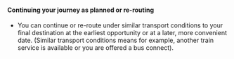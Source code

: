 ####  Continuing your journey as planned or re-routing

  * You can continue or re-route under similar transport conditions to your final destination at the earliest opportunity or at a later, more convenient date. (Similar transport conditions means for example, another train service is available or you are offered a bus connect). 
